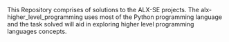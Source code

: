 This Repository comprises of solutions to the ALX-SE projects. The alx-higher_level_programming uses most of the Python programming language and the task solved will aid in exploring higher level programming languages concepts.
